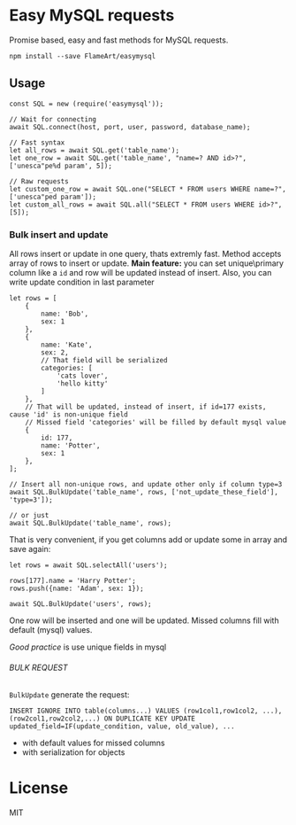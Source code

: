 # Easy MySQL requests

Promise based, easy and fast methods for MySQL requests.

    npm install --save FlameArt/easymysql

## Usage

```
const SQL = new (require('easymysql'));

// Wait for connecting
await SQL.connect(host, port, user, password, database_name);

// Fast syntax
let all_rows = await SQL.get('table_name');
let one_row = await SQL.get('table_name', "name=? AND id>?", ['unesca"pe%d param', 5]);

// Raw requests
let custom_one_row = await SQL.one("SELECT * FROM users WHERE name=?", ['unesca"ped param']);
let custom_all_rows = await SQL.all("SELECT * FROM users WHERE id>?", [5]);
```

### Bulk insert and update

All rows insert or update in one query, thats extremly fast.
Method accepts array of rows to insert or update.
**Main feature:** you can set unique\primary column like a `id` and row will be updated instead of insert.
Also, you can write update condition in last parameter

```
let rows = [
    {
        name: 'Bob',
        sex: 1
    },
    {
        name: 'Kate',
        sex: 2,
        // That field will be serialized
        categories: [
            'cats lover',
            'hello kitty'
        ]
    },
    // That will be updated, instead of insert, if id=177 exists, cause 'id' is non-unique field
    // Missed field 'categories' will be filled by default mysql value
    {
        id: 177,
        name: 'Potter',
        sex: 1
    },
];

// Insert all non-unique rows, and update other only if column type=3
await SQL.BulkUpdate('table_name', rows, ['not_update_these_field'], 'type=3']);

// or just
await SQL.BulkUpdate('table_name', rows);

```

That is very convenient, if you get columns add or update some in array and save again:

```
let rows = await SQL.selectAll('users');

rows[177].name = 'Harry Potter';
rows.push({name: 'Adam', sex: 1});

await SQL.BulkUpdate('users', rows);
```

One row will be inserted and one will be updated. Missed columns fill with default (mysql) values.

*Good practice* is use unique fields in mysql

###### BULK REQUEST

`BulkUpdate` generate the request:

    INSERT IGNORE INTO table(columns...) VALUES (row1col1,row1col2, ...), (row2col1,row2col2,...) ON DUPLICATE KEY UPDATE updated_field=IF(update_condition, value, old_value), ...
    
* with default values for missed columns
* with serialization for objects

# License
MIT